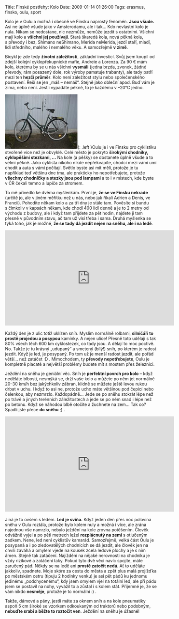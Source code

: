 Title: Finské postřehy: Kolo
Date: 2009-01-14 01:26:00
Tags: erasmus, finsko, oulu, sport

Kolo je v Oulu a možná i obecně ve Finsku naprostý fenomén. **Jsou všude.** Asi ne úplně všude jako v Amsterodamu, ale i tak… Kdo nevlastní kolo je nula. Nikam se nedostane, nic nezmůže, nemůže jezdit s ostatními. Všichni mají kolo a **všichni jej používají**. Stará škaredá kola, nová pěkná kola, s převody i bez, Shimano neShimano, Merida neMerida, jezdí staří, mladí, lidi středního, malého i nemalého věku. A samozřejmě **v zimě**.

Bicykl je zde tedy **životní záležitostí**, základní investicí. Svůj jsem koupil od zdejší kolejní cyklopřekupnické mafie, Andreie a Lorenza. Za 90 € mám kolo, kterému by se u nás všichni **vysmáli** (jedna brzda, zvonek, žádné převody, rám posazený dole, rok výroby pamatuje trabanty), ale tady patří mezi ten **hezčí průměr**. Kolo není záležitost stylu nebo společenského postavení. Řeší se jen „máš – nemáš“. Stejně jako obleční apod. Buď vám je zima, nebo není. Jestli vypadáte pěkně, to je každému v –20°C jedno.

![obrázek](images/91.jpg){: .left }Oulu je i ve Finsku pro cyklistiku stvořené více než je obvyklé. Celé město je pokryto **širokými chodníky, cyklopěšími stezkami, …** Na kole (a pěšky) se dostanete úplně všude a to velmi pěkně. Jako cyklista nikoho nikde nepřekvapíte, chodci mezi vámi umí chodit a auta s vámi počítají. Světlo byste asi mít měli, protože je tu například teď většinu dne tma, ale prakticky ho nepotřebujete, protože **všechny chodníčky a stezky jsou pod lampami** a to i v místech, kde byste v ČR čekali temno a lupiče za stromem.

To mě přivedlo ke dvěma myšlenkám. První je, **že se ve Finsku nekrade** (určitě jo, ale v jiném měřítku než u nás, nebo jak říkali Adrien a Denis, ve Francii). Pohodíte někam kolo a za tři dny je stále tam. Pověsíte si bundu s čímkoliv v kapsách někam, kde chodí 400 lidí denně a je to 2 metry od východu z budovy, ale i když tam přijdete za pět hodin, najdete ji tam přesně v původním stavu, ač tam už visí třeba i sama. Druhá myšlenka se týká toho, jak je možné, **že se tady dá jezdit nejen na sněhu, ale i na ledě**.

<iframe width="560" height="315" src="https://www.youtube.com/embed/BkS6tlVTMqA" frameborder="0" allowfullscreen></iframe>

Každý den je z ulic totiž uklízen sníh. Myslím normálně rolbami, **silničáři to prostě projedou a posypou** kamínky. A nejen ulice! Přesně toto udělají s tak 80% všech těch 600 km cyklostezek, co tady jsou. A dělají to moc poctivě. No. Takže je tu krásný „udupaný“ a smetený (bílý!) sníh, po kterém je radost jezdit. Když je led, je posypaný. Po tom už je menší radost jezdit, ale pořád větší… než zatáčet :D . Mimochodem, ty **převody nepotřebujete**, Oulu je kompletně placaté a největší problémy budete mít s mostem přes železnici.

Ježdění na sněhu je geniální věc. Sníh je **perfektní povrch pro kolo** – když neděláte blbosti, nesmýká se, drží vaše kolo a můžete po něm jet normálně 20–30 km/h bez jakýchkoliv zábran, klidně se můžete ještě levou rukou drbat v uchu. I když to asi ne, protože ucho máte většinou pod čepicí nebo čelenkou, aby nezmrzlo. Každopádně… Jede se po sněhu stokrát lépe než po trávě a jiných terénních záležitostech a jede se po něm snad i lépe než po betonu. Když se náhodou blbě otočíte a žuchnete na zem… Tak co? Spadli jste přece **do sněhu** ;) .

<iframe width="560" height="315" src="https://www.youtube.com/embed/Fhu-LJVJO7o" frameborder="0" allowfullscreen></iframe>

Jiná je to ovšem s ledem. **Led je sviňa.** Když jeden den přes noc polovina sněhu v Oulu roztála, protože bylo kolem nuly a možná i více, ale zrána najednou vše namrzlo, nebylo ježdění na kole zrovna potěšením. Člověk odvážně vyjel a po pěti metrech ležel **rozplácnutý na zemi** s otlučeným zadkem. Nene, led není cyklistův kamarád. Samozřejmě, velká část Oulu je posypaná a i po zledovatělých chodnících se dá jezdit, ale člověk jen na chvíli zaváhá a omylem vjede na kousek zcela ledové plochy a je s ním ámen. Stejně tak zatáčení. Najíždění na nějaké nerovnosti na chodníku je vždy rizikové a zatáčení taky. Pokud tyto dvě věci navíc spojíte, máte zaručený pád. Někdy se na ledě ani **prostě zatočit nedá**. Ať to uděláte jakkoliv, spadnete. Moje skóre za cestu do města a zpět plus malá projížďka po městském cetru (tipuju 2 hodinky venku) je asi pět pádů ku jednomu jedinému „podchycenému“, kdy jsem omylem vjel na totální led, ale při pádu jsem se postavil na nohy, vyvážil to a zůstal i s kolem stát. Příjemné je, že se vám nikdo **nesměje**, protože je to normální
:) .

Takže, dámové a pány, jestli máte za oknem sníh a na kole pneumatiky aspoň 5 cm široké se vzorkem odkoukaným od traktorů nebo podobným, **nebuďte srabi a běžte to roztočit ven**. Ježdění na sněhu je úžasné!
